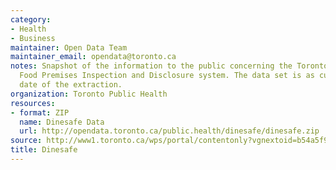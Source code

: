 ```yaml
---
category:
- Health
- Business
maintainer: Open Data Team
maintainer_email: opendata@toronto.ca
notes: Snapshot of the information to the public concerning the Toronto Public Health
  Food Premises Inspection and Disclosure system. The data set is as current as the
  date of the extraction.
organization: Toronto Public Health
resources:
- format: ZIP
  name: Dinesafe Data
  url: http://opendata.toronto.ca/public.health/dinesafe/dinesafe.zip
source: http://www1.toronto.ca/wps/portal/contentonly?vgnextoid=b54a5f9cd70bb210VgnVCM1000003dd60f89RCRD&vgnextchannel=1a66e03bb8d1e310VgnVCM10000071d60f89RCRD
title: Dinesafe
---
```

